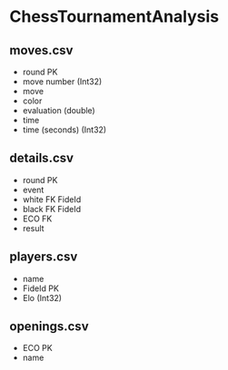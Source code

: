 # ChessTournamentAnalysis
## moves.csv
- round PK
- move number (Int32)
- move
- color
- evaluation (double)
- time
- time (seconds) (Int32)

## details.csv
- round PK
- event
- white FK FideId
- black FK FideId
- ECO FK
- result

## players.csv
- name
- FideId PK
- Elo (Int32)

## openings.csv
- ECO PK
- name
